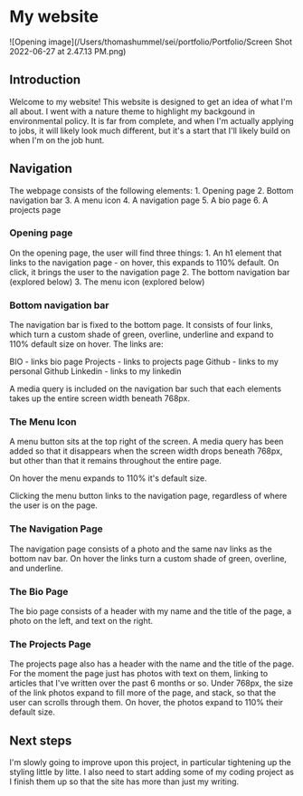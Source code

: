 # My website

![Opening image](/Users/thomashummel/sei/portfolio/Portfolio/Screen Shot 2022-06-27 at 2.47.13 PM.png)

## Introduction 

Welcome to my website! This website is designed to get an idea of what I'm all about. I went with a nature theme to highlight my backgound in environmental policy. It is far from complete, and when I'm actually applying to jobs, it will likely look much different, but it's a start that I'll likely build on when I'm on the job hunt. 

## Navigation 

The webpage consists of the following elements: 
    1. Opening page
    2. Bottom navigation bar
    3. A menu icon
    4. A navigation page
    5. A bio page
    6. A projects page

### Opening page 

On the opening page, the user will find three things: 
    1. An h1 element that links to the navigation page - on hover, this expands to 110% default. On click, it brings the user to the navigation page
    2. The bottom navigation bar (explored below)
    3. The menu icon (explored below)

### Bottom navigation bar

The navigation bar is fixed to the bottom page. It consists of four links, which turn a custom shade of green, overline, underline and expand to 110% default size on hover. The links are: 

BIO - links bio page
Projects - links to projects page
Github - links to my personal Github
Linkedin - links to my linkedin

A media query is included on the navigation bar such that each elements takes up the entire screen width beneath 768px. 

### The Menu Icon 

A menu button sits at the top right of the screen. A media query has been added so that it disappears when the screen width drops beneath 768px, but other than that it remains throughout the entire page. 

On hover the menu expands to 110% it's default size. 

Clicking the menu button links to the navigation page, regardless of where the user is on the page. 

### The Navigation Page 

The navigation page consists of a photo and the same nav links as the bottom nav bar. On hover the links turn a custom shade of green, overline, and underline. 

### The Bio Page 

The bio page consists of a header with my name and the title of the page, a photo on the left, and text on the right. 

### The Projects Page 

The projects page also has a header with the name and the title of the page. For the moment the page just has photos with text on them, linking to articles that I've written over the past 6 months or so. Under 768px, the size of the link photos expand to fill more of the page, and stack, so that the user can scrolls through them. On hover, the photos expand to 110% their default size.

## Next steps 

I'm slowly going to improve upon this project, in particular tightening up the styling little by litte. I also need to start adding some of my coding project as I finish them up so that the site has more than just my writing. 